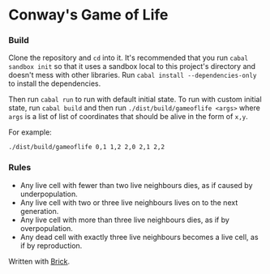 # Conway's Game of Life

### Build
Clone the repository and `cd` into it. It's recommended that you run `cabal sandbox init` so that it uses a sandbox local to this project's directory and doesn't mess with other libraries. Run `cabal install --dependencies-only` to install the dependencies.

Then run `cabal run` to run with default initial state. To run with custom initial state, run `cabal build` and then run `./dist/build/gameoflife <args>` where `args` is a list of list of coordinates that should be alive in the form of `x,y`.

For example:

```
./dist/build/gameoflife 0,1 1,2 2,0 2,1 2,2
```

### Rules
- Any live cell with fewer than two live neighbours dies, as if caused by underpopulation.
- Any live cell with two or three live neighbours lives on to the next generation.
- Any live cell with more than three live neighbours dies, as if by overpopulation.
- Any dead cell with exactly three live neighbours becomes a live cell, as if by reproduction.


Written with [Brick](https://github.com/jtdaugherty/brick).
